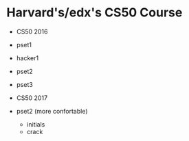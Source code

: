 # Harvard's/edx's CS50 Course

- CS50 2016
 - pset1
 - hacker1
 - pset2
 - pset3
 
- CS50 2017
 - pset2 (more confortable)
   - initials
    -  crack
